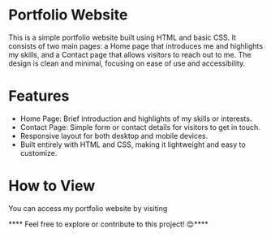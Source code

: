 # Portfolio Website

This is a simple portfolio website built using HTML and basic CSS. It consists of two main pages: a Home page that introduces me and highlights my skills, and a Contact page that allows visitors to reach out to me. The design is clean and minimal, focusing on ease of use and accessibility.

# Features 

* Home Page: Brief introduction and highlights of my skills or interests.
* Contact Page: Simple form or contact details for visitors to get in touch.
* Responsive layout for both desktop and mobile devices.
* Built entirely with HTML and CSS, making it lightweight and easy to customize.

# How to View

You can access my portfolio website by visiting 

**** Feel free to explore or contribute to this project! 😊****
